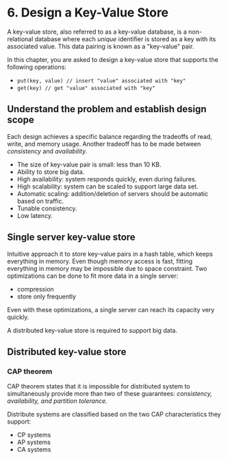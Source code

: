 # 6. Design a Key-Value Store

A key-value store, also referred to as a key-value database, is a non-relational database where each _unique_ identifier is stored as a key with its associated value. This data pairing is known as a "key-value" pair.

In this chapter, you are asked to design a key-value store that supports the following operations:

- `put(key, value) // insert "value" associated with "key"`
- `get(key) // get "value" associated with "key"`

## Understand the problem and establish design scope

Each design achieves a specific balance regarding the tradeoffs of read, write, and memory usage. Another tradeoff has to be made between _consistency_ and _availability_.

- The size of key-value pair is small: less than 10 KB.
- Ability to store big data.
- High availability: system responds quickly, even during failures.
- High scalability: system can be scaled to support large data set.
- Automatic scaling: addition/deletion of servers should be automatic based on traffic.
- Tunable consistency.
- Low latency.

## Single server key-value store

Intuitive approach it to store key-value pairs in a hash table, which keeps everything in memory. Even though memory access is fast, fitting everything in memory may be impossible due to space constraint. Two optimizations can be done to fit more data in a single server:

- compression
- store only frequently

Even with these optimizations, a single server can reach its capacity very quickly.

A distributed key-value store is required to support big data.

## Distributed key-value store

### CAP theorem

CAP theorem states that it is impossible for distributed system to simultaneously provide more than two of these guarantees: _consistency, availability, and partition tolerance._

Distribute systems are classified based on the two CAP characteristics they support:

- CP systems
- AP systems
- CA systems
